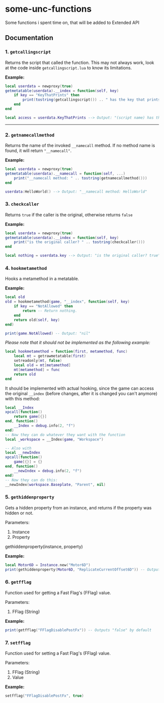 # some-unc-functions
Some functions i spent time on, that will be added to Extended API

## Documentation

### 1. `getcallingscript`

Returns the script that called the function. This may not always work, look at the code inside `getcallingscript.lua` to know its limitations.

**Example:**

```lua
local userdata = newproxy(true)
getmetatable(userdata).__index = function(self, key)
	if key == "KeyThatPrints" then
		print(tostring(getcallingscript()) .. " has the key that prints.")
	end
end

local access = userdata.KeyThatPrints --> Output: "(script name) has the key that prints."
```

---

### 2. `getnamecallmethod`

Returns the name of the invoked `__namecall` method. If no method name is found, it will return `"__namecall"`.

**Example:**

```lua
local userdata = newproxy(true)
getmetatable(userdata).__namecall = function(self, ...)
	print("__namecall method: " .. tostring(getnamecallmethod()))
end

userdata:HelloWorld() --> Output: "__namecall method: HelloWorld"
```

### 3. `checkcaller`

Returns `true` if the caller is the original, otherwise returns `false`

**Example:**

```lua
local userdata = newproxy(true)
getmetatable(userdata).__index = function(self, key)
	print("is the original caller? " .. tostring(checkcaller()))
end

local nothing = userdata.key --> Output: "is the original caller? true"
```

### 4. `hookmetamethod`

Hooks a metamethod in a metatable.

**Example:**

```lua
local old
old = hookmetamethod(game, "__index", function(self, key)
	if key == "NotAllowed" then
		return -- Return nothing.
	end
	return old(self, key)
end)

print(game.NotAllowed) -- Output: "nil"
```

*Please note that it should not be implemented as the following example:*

```lua
local hookmetamethod = function(first, metamethod, func)
	local mt = getrawmetatable(first)
	setreadonly(mt, false)
	local old = mt[metamethod]
	mt[metamethod] = func
	return old
end
```

It should be implemented with actual hooking, since the game can access the original `__index` (before changes, after it is changed you can't anymore) with this method:
```lua
local __Index
xpcall(function()
	return game[{}]
end, function()
	__Index = debug.info(2, "f")
end)
-- Now they can do whatever they want with the function
local _workspace = __Index(game, "Workspace")

-- Also with
local __newIndex
xpcall(function()
	game[{}] = {}
end, function()
	__newIndex = debug.info(2, "f")
end)
-- Now they can do this:
__newIndex(workspace.Baseplate, "Parent", nil)
```

### 5. `gethiddenproperty`

Gets a hidden property from an instance, and returns if the property was hidden or not.

Parameters:
1. Instance
2. Property

gethiddenproperty(instance, property)

**Example:**

```lua
local Motor6D = Instance.new("Motor6D")
print(gethiddenproperty(Motor6D, "ReplicateCurrentOffset6D")) -- Outputs "0, 0, 0 true"
```
### 6. `getfflag`
Function used for getting a Fast Flag's (FFlag) value.

Parameters:
1. FFlag (String)

**Example:**

```lua
print(getfflag("FFlagDisablePostFx")) -- Outputs "false" by default
```

### 7. `setfflag`
Function used for setting a Fast Flag's (FFlag) value.

Parameters:
1. FFlag (String)
2. Value

**Example:**

```lua
setfflag("FFlagDisablePostFx", true)
```

